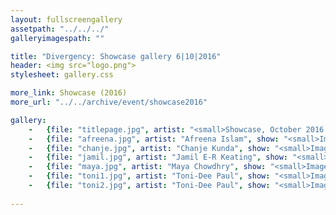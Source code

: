 ```yaml
---
layout: fullscreengallery
assetpath: "../../../"
galleryimagespath: ""

title: "Divergency: Showcase gallery 6|10|2016"
header: <img src="logo.png">
stylesheet: gallery.css

more_link: Showcase (2016)
more_url: "../../archive/event/showcase2016"

gallery:
    -   {file: "titlepage.jpg", artist: "<small>Showcase, October 2016 | Chanje Kunda; image design Lwimbo Kunda</small>", show: "<small>Images copyright &copy;2016 Divergency</small>"}
    -   {file: "afreena.jpg", artist: "Afreena Islam", show: "<small>Images copyright &copy;2016 Divergency</small>"}
    -   {file: "chanje.jpg", artist: "Chanje Kunda", show: "<small>Images copyright &copy;2016 Divergency</small>"}
    -   {file: "jamil.jpg", artist: "Jamil E-R Keating", show: "<small>Images copyright &copy;2016 Divergency</small>"}
    -   {file: "maya.jpg", artist: "Maya Chowdhry", show: "<small>Images copyright &copy;2016 Divergency</small>"}
    -   {file: "toni1.jpg", artist: "Toni-Dee Paul", show: "<small>Images copyright &copy;2016 Divergency</small>"}
    -   {file: "toni2.jpg", artist: "Toni-Dee Paul", show: "<small>Images copyright &copy;2016 Divergency</small>"}
    
---
```


